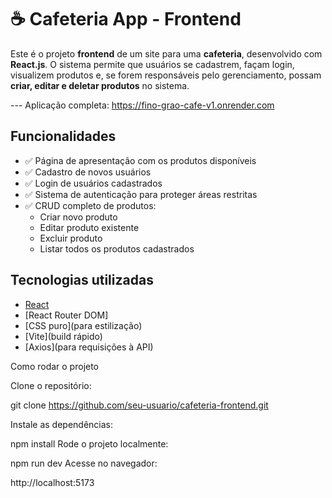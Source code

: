 
# ☕ Cafeteria App - Frontend

Este é o projeto **frontend** de um site para uma **cafeteria**, desenvolvido com **React.js**. 
O sistema permite que usuários se cadastrem, façam login, visualizem produtos e, se forem responsáveis pelo gerenciamento, possam **criar, editar e deletar produtos** no sistema.

--- Aplicação completa: https://fino-grao-cafe-v1.onrender.com

## Funcionalidades

- ✅ Página de apresentação com os produtos disponíveis
- ✅ Cadastro de novos usuários
- ✅ Login de usuários cadastrados
- ✅ Sistema de autenticação para proteger áreas restritas
- ✅ CRUD completo de produtos:
  - Criar novo produto
  - Editar produto existente
  - Excluir produto
  - Listar todos os produtos cadastrados


## Tecnologias utilizadas

- [React](https://reactjs.org/)
- [React Router DOM]
- [CSS puro](para estilização)
- [Vite](build rápido)
- [Axios](para requisições à API)


Como rodar o projeto

Clone o repositório:

git clone https://github.com/seu-usuario/cafeteria-frontend.git

Instale as dependências:

npm install
Rode o projeto localmente:


npm run dev
Acesse no navegador:


http://localhost:5173
